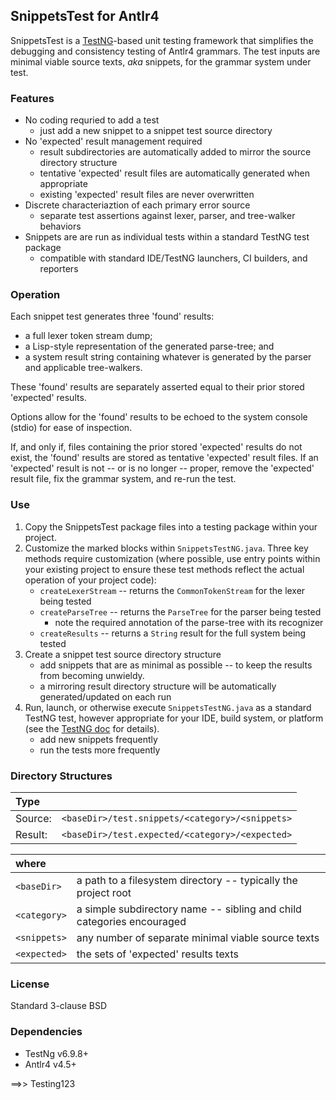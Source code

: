 ## SnippetsTest for Antlr4

SnippetsTest is a [TestNG](http://testng.org)-based unit testing framework that simplifies the debugging and consistency testing of Antlr4 grammars. The test inputs are minimal viable source texts, _aka_ snippets, for the grammar system under test.

### Features

- No coding requried to add a test
	- just add a new snippet to a snippet test source directory
- No 'expected' result management required
	- result subdirectories are automatically added to mirror the source directory structure
	- tentative 'expected' result files are automatically generated when appropriate
	- existing 'expected' result files are never overwritten
- Discrete characteriaztion of each primary error source
	- separate test assertions against lexer, parser, and tree-walker behaviors
- Snippets are are run as individual tests within a standard TestNG test package
	- compatible with standard IDE/TestNG launchers, CI builders, and reporters

### Operation

Each snippet test generates three 'found' results:

- a full lexer token stream dump;
- a Lisp-style representation of the generated parse-tree; and
- a system result string containing whatever is generated by the parser and applicable tree-walkers.

These 'found' results are separately asserted equal to their prior stored 'expected' results.

Options allow for the 'found' results to be echoed to the system console (stdio) for ease of inspection.

If, and only if, files containing the prior stored 'expected' results do not exist, the 'found' results are stored as tentative 'expected' result files. If an 'expected' result is not -- or is no longer -- proper, remove the 'expected' result file, fix the grammar system, and re-run the test.

### Use

1. Copy the SnippetsTest package files into a testing package within your project.
1. Customize the marked blocks within `SnippetsTestNG.java`. Three key methods require customization (where possible, use entry points within your existing project to ensure these test methods reflect the actual operation of your project code):
	- `createLexerStream` -- returns the `CommonTokenStream` for the lexer being tested
	- `createParseTree` -- returns the `ParseTree` for the parser being tested 
		* note the required annotation of the parse-tree with its recognizer 
	- `createResults` -- returns a `String` result for the full system being tested
1. Create a snippet test source directory structure
	- add snippets that are as minimal as possible -- to keep the results from becoming unwieldy.
	- a mirroring result directory structure will be automatically generated/updated on each run 
1. Run, launch, or otherwise execute `SnippetsTestNG.java` as a standard TestNG test, however appropriate for your IDE, build system, or platform (see the [TestNG doc](http://testng.org/doc/) for details).
	- add new snippets frequently
	- run the tests more frequently


### Directory Structures

|Type||
|:---|---|
|Source:|`<baseDir>/test.snippets/<category>/<snippets>`|
|Result:|`<baseDir>/test.expected/<category>/<expected>`|

|where||
|:---|---|
|`<baseDir>` |a path to a filesystem directory -- typically the project root|
|`<category>` |a simple subdirectory name -- sibling and child categories encouraged|
|`<snippets>` |any number of separate minimal viable source texts|
|`<expected>` |the sets of 'expected' results texts|

### License

Standard 3-clause BSD

### Dependencies

- TestNg v6.9.8+
- Antlr4 v4.5+

==>> Testing123
